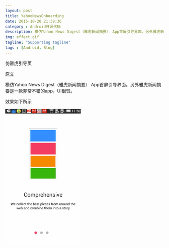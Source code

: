 ```yaml
---
layout: post
title: YahooNewsOnboarding
date: 2015-10-20 21:38:36
category : Android开源代码
description: 模仿Yahoo News Digest（雅虎新闻摘要） App首屏引导界面。另外雅虎新闻摘要是一款非常不错的app，UI很赞。
img: effect.gif
tagline: "Supporting tagline"
tags : [Android, Blog]
---
```

仿雅虎引导页

[原文](http://www.jcodecraeer.com/a/opensource/2015/1008/3551.html)

模仿Yahoo News Digest（雅虎新闻摘要） App首屏引导界面。另外雅虎新闻摘要是一款非常不错的app，UI很赞。

效果如下所示

<img src="/img/YahooNewsOnboarding/effect.gif" title="effect" width="240" height="auto">
